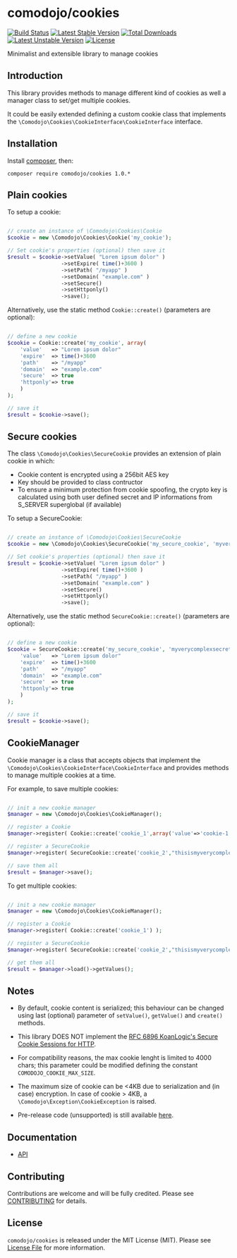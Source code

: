 # comodojo/cookies

[![Build Status](https://api.travis-ci.org/comodojo/cookies.png)](http://travis-ci.org/comodojo/cookies) [![Latest Stable Version](https://poser.pugx.org/comodojo/cookies/v/stable)](https://packagist.org/packages/comodojo/cookies) [![Total Downloads](https://poser.pugx.org/comodojo/cookies/downloads)](https://packagist.org/packages/comodojo/cookies) [![Latest Unstable Version](https://poser.pugx.org/comodojo/cookies/v/unstable)](https://packagist.org/packages/comodojo/cookies) [![License](https://poser.pugx.org/comodojo/cookies/license)](https://packagist.org/packages/comodojo/cookies)

Minimalist and extensible library to manage cookies

## Introduction

This library provides methods to manage different kind of cookies as well a manager class to set/get multiple cookies.

It could be easily extended defining a custom cookie class that implements the `` \Comodojo\Cookies\CookieInterface\CookieInterface `` interface.

## Installation

Install [composer](https://getcomposer.org/), then:

`` composer require comodojo/cookies 1.0.* ``

## Plain cookies

To setup a cookie:

```php

// create an instance of \Comodojo\Cookies\Cookie
$cookie = new \Comodojo\Cookies\Cookie('my_cookie');

// Set cookie's properties (optional) then save it
$result = $cookie->setValue( "Lorem ipsum dolor" )
                 ->setExpire( time()+3600 )
                 ->setPath( "/myapp" )
                 ->setDomain( "example.com" )
                 ->setSecure()
                 ->setHttponly()
                 ->save();

```

Alternatively, use the static method `` Cookie::create() `` (parameters are optional):

```php

// define a new cookie
$cookie = Cookie::create('my_cookie', array(
    'value'   => "Lorem ipsum dolor"
    'expire'  => time()+3600
    'path'    => "/myapp"
    'domain'  => "example.com"
    'secure'  => true
    'httponly'=> true
    )
);

// save it
$result = $cookie->save();

```

## Secure cookies

The class `` \Comodojo\Cookies\SecureCookie `` provides an extension of plain cookie in which:

- Cookie content is encrypted using a 256bit AES key
- Key should be provided to class contructor
- To ensure a minimum protection from cookie spoofing, the crypto key is calculated using both user defined secret and IP informations from S_SERVER superglobal (if available)

To setup a SecureCookie:

```php

// create an instance of \Comodojo\Cookies\SecureCookie
$cookie = new \Comodojo\Cookies\SecureCookie('my_secure_cookie', 'myverycomplexsecretkey');

// Set cookie's properties (optional) then save it
$result = $cookie->setValue( "Lorem ipsum dolor" )
                 ->setExpire( time()+3600 )
                 ->setPath( "/myapp" )
                 ->setDomain( "example.com" )
                 ->setSecure()
                 ->setHttponly()
                 ->save();

```

Alternatively, use the static method `` SecureCookie::create() `` (parameters are optional):

```php

// define a new cookie
$cookie = SecureCookie::create('my_secure_cookie', 'myverycomplexsecretkey', array(
    'value'   => "Lorem ipsum dolor"
    'expire'  => time()+3600
    'path'    => "/myapp"
    'domain'  => "example.com"
    'secure'  => true
    'httponly'=> true
    )
);

// save it
$result = $cookie->save();

```

## CookieManager

Cookie manager is a class that accepts objects that implement the `` \Comodojo\Cookies\CookieInterface\CookieInterface `` and provides methods to manage multiple cookies at a time.

For example, to save multiple cookies:

```php

// init a new cookie manager
$manager = new \Comodojo\Cookies\CookieManager();

// register a Cookie
$manager->register( Cookie::create('cookie_1',array('value'=>'cookie-1')) );

// register a SecureCookie
$manager->register( SecureCookie::create('cookie_2',"thisismyverycomplexpassword",array('value'=>'cookie-2')) );

// save them all
$result = $manager->save();

```

To get multiple cookies:

```php

// init a new cookie manager
$manager = new \Comodojo\Cookies\CookieManager();

// register a Cookie
$manager->register( Cookie::create('cookie_1') );

// register a SecureCookie
$manager->register( SecureCookie::create('cookie_2',"thisismyverycomplexpassword") );

// get them all
$result = $manager->load()->getValues();

```

## Notes

- By default, cookie content is serialized; this behaviour can be changed using last (optional) parameter of `` setValue() ``, `` getValue() `` and `` create() `` methods.

- This library DOES NOT implement the [RFC 6896 KoanLogic's Secure Cookie Sessions for HTTP](https://tools.ietf.org/html/rfc6896).

- For compatibility reasons, the max cookie lenght is limited to 4000 chars; this parameter could be modified defining the constant `` COMODOJO_COOKIE_MAX_SIZE ``.

- The maximum size of cookie can be <4KB due to serialization and (in case) encryption. In case of cookie > 4KB, a `` \Comodojo\Exception\CookieException `` is raised.

- Pre-release code (unsupported) is still available [here](https://github.com/comodojo/cookies/releases/tag/0.1.0).

## Documentation

- [API](https://api.comodojo.org/libs/Comodojo/Cookies.html)

## Contributing

Contributions are welcome and will be fully credited. Please see [CONTRIBUTING](CONTRIBUTING.md) for details.

## License

`` comodojo/cookies `` is released under the MIT License (MIT). Please see [License File](LICENSE) for more information.